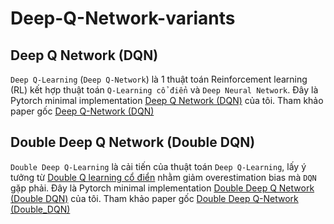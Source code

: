 # Deep-Q-Network-variants

## Deep Q Network (DQN)
`Deep Q-Learning` (`Deep Q-Network`) là 1 thuật toán Reinforcement learning (RL) kết hợp thuật toán `Q-Learning cổ điển` và `Deep Neural Network`. Đây là Pytorch minimal implementation [Deep Q Network (DQN)](DQN) của tôi. Tham khảo paper gốc [Deep Q-Network (DQN)](https://arxiv.org/pdf/1312.5602)

## Double Deep Q Network (Double DQN)
`Double Deep Q-Learning` là cải tiến của thuật toán `Deep Q-Learning`, lấy ý tưởng từ [Double Q learning cổ điển](https://proceedings.neurips.cc/paper_files/paper/2010/file/091d584fced301b442654dd8c23b3fc9-Paper.pdf) nhằm giảm overestimation bias mà `DQN` gặp phải. Đây là Pytorch minimal implementation [Double Deep Q Network (Double DQN)](DoubleDQN) của tôi. Tham khảo paper gốc [Double Deep Q-Network (Double_DQN)](https://arxiv.org/pdf/1509.06461)